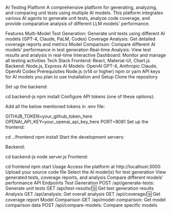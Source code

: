 AI Testing Platform
A comprehensive platform for generating, analyzing, and comparing unit tests using multiple AI models. This platform integrates various AI agents to generate unit tests, analyze code coverage, and provide comparative analysis of different LLM models' performance.

Features
Multi-Model Test Generation: Generate unit tests using different AI models (GPT-4, Claude, PaLM, Codex)
Coverage Analysis: Get detailed coverage reports and metrics
Model Comparison: Compare different AI models' performance in test generation
Real-time Analysis: View test results and analysis in real-time
Interactive Dashboard: Monitor and manage all testing activities
Tech Stack
Frontend: React, Material-UI, Chart.js
Backend: Node.js, Express
AI Models: OpenAI GPT-4, Anthropic Claude, OpenAI Codex
Prerequisites
Node.js (v14 or higher)
npm or yarn
API keys for AI models you plan to use
Installation and Setup
Clone the repository

Set up the backend:

cd backend-js
npm install
Configure API tokens (one of these options):

Add all the below mentioned tokens in .env file:

GITHUB_TOKEN=your_github_token_here
OPENAI_API_KEY=your_openai_api_key_here
PORT=8081
Set up the frontend:

cd ../frontend
npm install
Start the development servers:

Backend:

cd backend-js
node server.js
Frontend:

cd frontend
npm start
Usage
Access the platform at http://localhost:3000
Upload your source code file
Select the AI model(s) for test generation
View generated tests, coverage reports, and analysis
Compare different models' performance
API Endpoints
Test Generation
POST /api/generate-tests: Generate unit tests
GET /api/test-results/:id: Get test generation results
Analysis
GET /api/analysis: Get overall analysis
GET /api/coverage/:id: Get coverage report
Model Comparison
GET /api/model-comparison: Get model comparison data
POST /api/compare-models: Compare specific models
